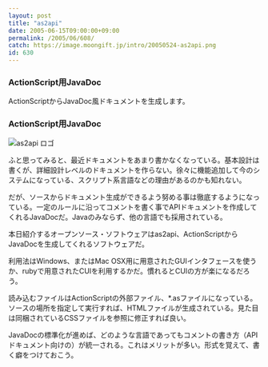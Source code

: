 ```yaml
---
layout: post
title: "as2api"
date: 2005-06-15T09:00:00+09:00
permalink: /2005/06/608/
catch: https://image.moongift.jp/intro/20050524-as2api.png
id: 630
---
```

### ActionScript用JavaDoc
  
ActionScriptからJavaDoc風ドキュメントを生成します。  
<!--more-->  

### ActionScript用JavaDoc
  

![as2api ロゴ](https://image.moongift.jp/intro/20050524-as2api.png "as2api ロゴ")

  

ふと思ってみると、最近ドキュメントをあまり書かなくなっている。基本設計は書くが、詳細設計レベルのドキュメントを作らない。徐々に機能追加して今のシステムになっている、スクリプト系言語などの理由があるのかも知れない。

  

だが、ソースからドキュメント生成ができるよう努める事は徹底するようになっている。一定のルールに沿ってコメントを書く事でAPIドキュメントを作成してくれるJavaDocだ。Javaのみならず、他の言語でも採用されている。

  

本日紹介するオープンソース・ソフトウェアはas2api、ActionScriptからJavaDocを生成してくれるソフトウェアだ。

  

利用法はWindows、またはMac OSX用に用意されたGUIインタフェースを使うか、rubyで用意されたCUIを利用するかだ。慣れるとCUIの方が楽になるだろう。

  

読み込むファイルはActionScriptの外部ファイル、\*.asファイルになっている。ソースの場所を指定して実行すれば、HTMLファイルが生成されている。見た目は同梱されているCSSファイルを参照に修正すれば良い。

  

JavaDocの標準化が進めば、どのような言語であってもコメントの書き方（APIドキュメント向けの）が統一される。これはメリットが多い。形式を覚えて、書く癖をつけておこう。

